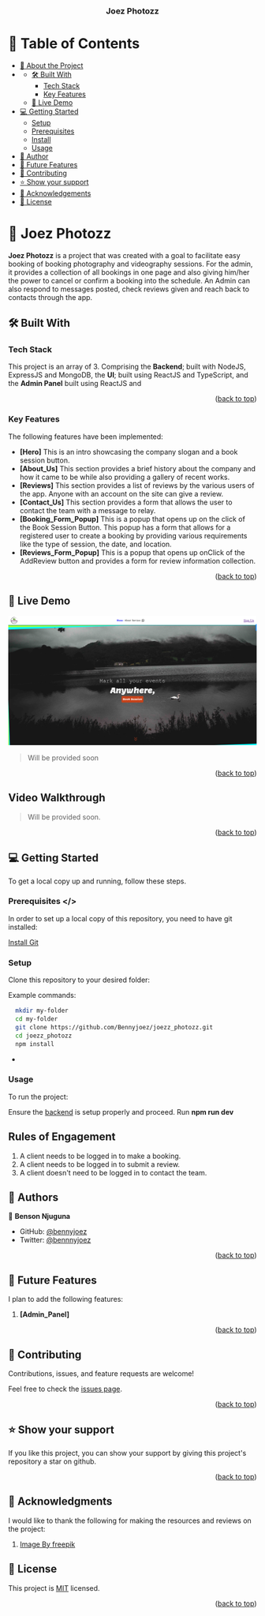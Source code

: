 <a name="readme-top"></a>

<div align="center">

  <h3><b>Joez Photozz</b></h3>

</div>

<!-- TABLE OF CONTENTS -->

# 📗 Table of Contents

- [📖 About the Project](#about-project)
- - [🛠 Built With](#built-with)
    - [Tech Stack](#tech-stack)
    - [Key Features](#key-features)
  - [🚀 Live Demo](#live-demo)
- [💻 Getting Started](#getting-started)
  - [Setup](#setup)
  - [Prerequisites](#prerequisites)
  - [Install](#install)
  - [Usage](#usage)
- [👥 Author](#author)
- [🔭 Future Features](#future-features)
- [🤝 Contributing](#contributing)
- [⭐️ Show your support](#support)
- [🙏 Acknowledgements](#acknowledgements)
- [📝 License](#license)

<!-- PROJECT DESCRIPTION -->

# 📖 Joez Photozz <a name="about-project"></a>

**Joez Photozz** is a project that was created with a goal to facilitate easy booking of booking photography and videography sessions. For the admin, it provides a collection of all bookings in one page and also giving him/her the power to cancel or confirm a booking into the schedule. An Admin can also respond to messages posted, check reviews given and reach back to contacts through the app.

## 🛠 Built With <a name="built-with"></a>

### Tech Stack <a name="tech-stack"></a>

This project is an array of 3. Comprising the **Backend**; built with NodeJS, ExpressJS and MongoDB, the **UI**; built using ReactJS and TypeScript, and the **Admin Panel** built using ReactJS and 

<p align="right">(<a href="#readme-top">back to top</a>)</p>

<!-- Key Features -->

### Key Features <a name="key-features"></a>
The following features have been implemented:
- **[Hero]** 
This is an intro showcasing the company slogan and a book session button.
- **[About_Us]**
This section provides a brief history about the company and how it came to be while also providing a gallery of recent works.
- **[Reviews]**
This section provides a list of reviews by the various users of the app. Anyone with an account on the site can give a review. 
- **[Contact_Us]**
This section provides a form that allows the user to contact the team with a message to relay.
- **[Booking_Form_Popup]**
This is a popup that opens up on the click of the Book Session Button. This popup has a form that allows for a registered user to create a booking by providing various requirements like the type of session, the date, and location.
- **[Reviews_Form_Popup]**
This is a popup that opens up onClick of the AddReview button and provides a form for review information collection.


<p align="right">(<a href="#readme-top">back to top</a>)</p>

<!-- LIVE DEMO -->

## 🚀 Live Demo <a name="live-demo"></a>

![Home Page](public/Home.png)

> Will be provided soon

<p align="right">(<a href="#readme-top">back to top</a>)</p>


<!-- Video Walkthrough -->
## Video Walkthrough <a name="outline-video"></a>

> Will be provided soon.

<p align="right">(<a href="#readme-top">back to top</a>)</p>

<!-- GETTING STARTED -->

## 💻 Getting Started <a name="getting-started"></a>

To get a local copy up and running, follow these steps.

### Prerequisites <a name="prerequisites" ></>
In order to set up a local copy of this repository, you need to have git installed: 

[Install Git](https://git-scm.com/book/en/v2/Getting-Started-Installing-Git) <a name="install"></a>

### Setup <a name="setup"></a>

Clone this repository to your desired folder:

Example commands:

```sh
  mkdir my-folder
  cd my-folder
  git clone https://github.com/Bennyjoez/joezz_photozz.git
  cd joezz_photozz
  npm install
```
-

### Usage <a name="usage"></a>

To run the project:

Ensure the [backend](https://github.com/Bennyjoez/joezz_photozz_backend.git) is setup properly and proceed.
Run **npm run dev**

## Rules of Engagement
1. A client needs to be logged in to make a booking. 
2. A client needs to be logged in to submit a review.
3. A client doesn't need to be logged in to contact the team.

<!-- AUTHORS -->

## 👥 Authors <a name="author"></a>

👤 **Benson Njuguna**

- GitHub: [@bennyjoez](https://github.com/bennyjoez)
- Twitter: [@bennnyjoez](https://twitter.com/bennnyjoez)

<p align="right">(<a href="#readme-top">back to top</a>)</p>

<!-- FUTURE FEATURES -->

## 🔭 Future Features <a name="future-features"></a>
I plan to add the following features:

1. **[Admin_Panel]**

<p align="right">(<a href="#readme-top">back to top</a>)</p>

<!-- CONTRIBUTING -->

## 🤝 Contributing <a name="contributing"></a>

Contributions, issues, and feature requests are welcome!

Feel free to check the [issues page](https://github.com/Bennyjoez/joezz_photozz/issues).

<p align="right">(<a href="#readme-top">back to top</a>)</p>

<!-- SUPPORT -->

## ⭐️ Show your support <a name="support"></a>

If you like this project, you can show your support by giving this project's repository a star on github. 

<p align="right">(<a href="#readme-top">back to top</a>)</p>

<!-- ACKNOWLEDGEMENTS -->

## 🙏 Acknowledgments <a name="acknowledgements"></a>

I would like to thank the following for making the resources and reviews on the project:
1. <a href="https://www.freepik.com/free-ai-image/3d-rendering-camera-with-photo-film_94958810.htm#query=book%20session%20photography%20canon%20mark%20iii&position=5&from_view=search&track=ais_ai_generated&uuid=18e045ae-3bf0-467e-9eb5-3a4d979e0345">Image By freepik</a>


<!-- LICENSE -->

## 📝 License <a name="license"></a>

This project is [MIT](https://github.com/Bennyjoez/joezz_photozz/blob/224a2cb581a64a7c8c2f1ff2be496e1990f91491/LICENSE) licensed.

<p align="right">(<a href="#readme-top">back to top</a>)</p>